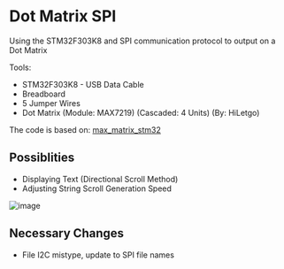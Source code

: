 # Dot Matrix SPI
Using the STM32F303K8 and SPI communication protocol to output on a Dot Matrix

Tools: 
- STM32F303K8 - USB Data Cable
- Breadboard 
- 5 Jumper Wires 
- Dot Matrix (Module: MAX7219) (Cascaded: 4 Units) (By: HiLetgo)

The code is based on: <a href ="https://controllerstech.com/cascading-dot-matrix-and-stm32/"> max_matrix_stm32 </a> 

## Possiblities
-  Displaying Text (Directional Scroll Method)
-  Adjusting String Scroll Generation Speed

![image](https://github.com/ProTamLan/dotMatrixSPI/assets/75819639/5d5c6df5-31fa-4802-9c6d-0cc6dccc724c)


## Necessary Changes
-  File I2C mistype, update to SPI file names

